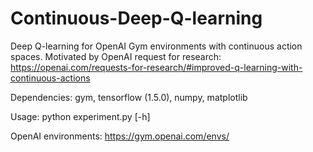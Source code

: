 # Continuous-Deep-Q-learning
Deep Q-learning for OpenAI Gym environments with continuous action spaces. Motivated by OpenAI request for research: https://openai.com/requests-for-research/#improved-q-learning-with-continuous-actions

Dependencies: gym, tensorflow (1.5.0), numpy, matplotlib 

Usage: python experiment.py [-h]

OpenAI environments: https://gym.openai.com/envs/

